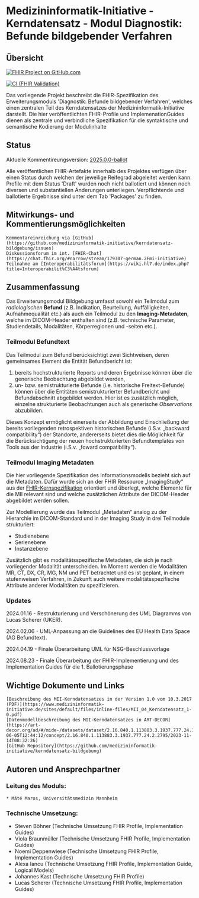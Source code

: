 # Medizininformatik-Initiative - Kerndatensatz - Modul Diagnostik: Befunde bildgebender Verfahren 

## Übersicht

[![FHIR Project on GitHub.com](https://img.shields.io/badge/FHIR_project_on_GitHub.com-kerndatensatzmodul--bildgebung-green)](https://github.com/medizininformatik-initiative/kerndatensatz-bildgebung)

[![CI (FHIR Validation)](https://github.com/medizininformatik-initiative/kerndatensatz-bildgebung/actions/workflows/main.yml/badge.svg)](https://github.com/medizininformatik-initiative/kerndatensatz-bildgebung/actions/workflows/main.yml)

Das vorliegende Projekt beschreibt die FHIR-Spezifikation des Erweiterungsmoduls 'Diagnostik: Befunde bildgebender Verfahren', welches einen zentralen Teil des Kerndatensatzes der Medizininformatik-Initiative darstellt. Die hier veröffentlichten FHIR-Profile und ImplemenationGuides dienen als zentrale und verbindliche Spezifikation für die syntaktische und semantische Kodierung der Modulinhalte

## Status

Aktuelle Kommentireungsversion: [2025.0.0-ballot](https://simplifier.net/packages/de.medizininformatikinitiative.kerndatensatz.bildgebung/2025.0.0-ballot)

Alle veröffentlichen FHIR-Artefakte innerhalb des Projektes verfügen über einen Status durch welchen der jeweilige Reifegrad abgeleitet werden kann. Profile mit dem Status 'Draft' wurden noch nicht ballotiert und können noch diversen und substantiellen Änderungen unterliegen. Verpflichtende und ballotierte Ergebnisse sind unter dem Tab 'Packages' zu finden.

## Mitwirkungs- und Kommentierungsmöglichkeiten

    Kommentareinreichung via [GitHub](https://github.com/medizininformatik-initiative/kerndatensatz-bildgebung/issues)
    Diskussionsforum im int. [FHIR-Chat](https://chat.fhir.org/#narrow/stream/179307-german.2Fmi-initiative)
    Teilnahme am [Interoperabilitätsforum](https://wiki.hl7.de/index.php?title=Interoperabilit%C3%A4tsforum)

## Zusammenfassung

Das Erweiterungsmodul Bildgebung umfasst sowohl ein Teilmodul zum _radiologischen_ **Befund** (z.B. Indikation, Beurteilung, Auffälligkeiten, Aufnahmequalität etc.) als auch ein Teilmodul zu den **Imaging-Metadaten**, welche im DICOM-Header enthalten sind (z.B. technische Parameter, Studiendetails, Modalitäten, Körperregionen und -seiten etc.).

### Teilmodul Befundtext
Das Teilmodul zum Befund berücksichtigt zwei Sichtweisen, deren gemeinsames Element die Entität Befundbericht ist: 
1.	bereits hochstrukturierte Reports und deren Ergebnisse können über die generische Beobachtung abgebildet werden, 
2.	un- bzw. semistrukturierte Befunde (i.e. historische Freitext-Befunde) können über die Entitäten semistrukturierter Befundbericht und Befundabschnitt abgebildet werden. Hier ist es zusätzlich möglich, einzelne strukturierte Beobachtungen auch als generische _Observations_ abzubilden.

Dieses Konzept ermöglicht einerseits der Abbildung und Einschließung der bereits vorliegenden retrospektiven historischen Befunde (i.S.v. „backward compatibility“) der Standorte, andererseits bietet dies die Möglichkeit für die Berücksichtigung der neuen hochstrukturierten Befundtemplates von 
Tools aus der Industrie (i.S.v. „foward compatibility“).

### Teilmodul Imaging Metadaten 
Die hier vorliegende Spezifikation des Informationsmodells bezieht sich auf die Metadaten. Dafür wurde sich an der FHIR Ressource „ImagingStudy“ aus der [FHIR-Kernspezifikation](https://hl7.org/fhir/R4/imagingstudy.html) orientiert und überlegt, welche Elemente für die MII relevant sind und welche zusätzlichen Attribute der DICOM-Header abgebildet werden sollen.  

Zur Modellierung wurde das Teilmodul „Metadaten“ analog zu der Hierarchie im DICOM-Standard und in der Imaging Study in drei Teilmodule strukturiert:
- Studienebene
- Serienebene
- Instanzebene 

Zusätzlich gibt es modalitätsspezifische Metadaten, die sich je nach vorliegender Modalität unterscheiden. Im Moment werden die Modalitäten MR, CT, DX, CR, MG, NM und PET betrachtet und es ist geplant, in einem stufenweisen Verfahren, in Zukunft auch weitere modalitätsspezifische Attribute anderer Modalitäten zu spezifizieren.

### Updates 
2024.01.16 - Restrukturierung und Verschönerung des UML Diagramms von Lucas Scherer (UKER).

2024.02.06 - UML-Anpassung an die Guidelines des EU Health Data Space (AG Befundtext).

2024.04.19 - Finale Überarbeitung UML für NSG-Beschlussvorlage

2024.08.23 - Finale Überarbeitung der FHIR-Implementierung und des Implementation Guides für die 1. Ballotierungsphase

## Wichtige Dokumente und Links

    [Beschreibung des MII-Kerndatensatzes in der Version 1.0 vom 10.3.2017 (PDF)](https://www.medizininformatik-initiative.de/sites/default/files/inline-files/MII_04_Kerndatensatz_1-0.pdf)
    [Datenmodellbeschreibung des MII-Kerndatensatzes in ART-DECOR](https://art-decor.org/ad/#/mide-/datasets/dataset/2.16.840.1.113883.3.1937.777.24.1.1/2018-06-05T12:44:12/concept/2.16.840.1.113883.3.1937.777.24.2.2795/2023-11-14T08:32:26)
    [GitHub Repository](https://github.com/medizininformatik-initiative/kerndatensatz-bildgebung)

## Autoren und Ansprechpartner

### Leitung des Moduls:

    * Máté Maros, Universitätsmedizin Mannheim

### Technische Umsetzung:

* Steven Böhner (Technische Umsetzung FHIR Profile, Implementation Guides)
* Viola Braunmüller (Technische Umsetzung FHIR Profile, Implementation Guides)
* Noemi Deppenwiese (Technische Umsetzung FHIR Profile, Implementation Guides)
* Alexa Iancu (Technische Umsetzung FHIR Profile, Implementation Guide, Logical Models)
* Johannes Kast (Technische Umsetzung FHIR Profile)
* Lucas Scherer (Technische Umsetzung FHIR Profile, Implementation Guides)